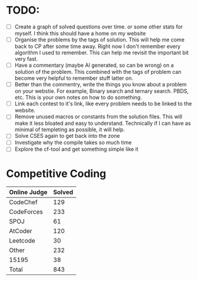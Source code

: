 # TODO:

- [ ] Create a graph of solved questions over time. or some other stats for myself. I think this should have a home on my website
- [ ] Organise the problems by the tags of solution. This will help me come back to CP after some time away. Right now I don't remember every algorithm I used to remember. This can help me revisit the important bit very fast.
- [ ] Have a commentary (maybe AI generated, so can be wrong) on a solution of the problem. This combined with the tags of problem can become very helpful to remember stuff latter on.
- [ ] Better than the commentry, write the things you know about a problem on your webstie. For example, Binary search and ternary search. PBDS, etc. This is your own notes on how to do something.
- [ ] Link each contest to it's link, like every problem needs to be linked to the website.
- [ ] Remove unused macros or constants from the solution files. This will make it less bloated and easy to understand. Technically if I can have as minimal of templeting as possible, it will help.
- [ ] Solve CSES again to get back into the zone
- [ ] Investigate why the compile takes so much time
- [ ] Explore the cf-tool and get something simple like it

# Competitive Coding
|Online Judge|Solved|
|------ | ------|
|CodeChef | 129 |  
|CodeForces | 233 |  
|SPOJ | 61 |  
|AtCoder | 120 |  
|Leetcode | 30 |  
|Other | 232 |  
|15195 | 38 |  
|Total | 843 |
